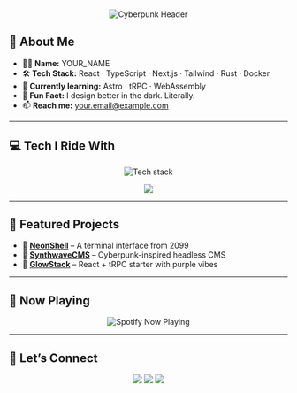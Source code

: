 <br>
<p align="center">
  <img src="https://readme-typing-svg.demolab.com?font=Bitcount Prop Single&size=50&duration=3000&pause=500&color=AC3BFF&center=true&width=800&lines=Sp00kySkelet0n" alt="Cyberpunk Header" />
</p>


## 🧬 About Me

- 🧑‍💻 **Name:** YOUR_NAME  
- 🛠 **Tech Stack:** React · TypeScript · Next.js · Tailwind · Rust · Docker  
- 🌌 **Currently learning:** Astro · tRPC · WebAssembly  
- 🧠 **Fun Fact:** I design better in the dark. Literally.  
- 📫 **Reach me:** your.email@example.com  

---

## 💻 Tech I Ride With

<p align="center">
  <img src="https://skillicons.dev/icons?i=js,ts,react,nextjs,tailwind,python,rust,docker,git,kubernetes&theme=dark" alt="Tech stack" />
</p>

<p align="center">
  <img src="https://github-readme-stats.vercel.app/api/top-langs/?username=Sp00kySkelet0n&theme=nightowl&show_icons=true&hide_border=true&layout=compact"  />
</p>

---

## 🌌 Featured Projects

- 🔧 [**NeonShell**](https://github.com/YOUR_USERNAME/NeonShell) – A terminal interface from 2099  
- 🧱 [**SynthwaveCMS**](https://github.com/YOUR_USERNAME/SynthwaveCMS) – Cyberpunk-inspired headless CMS  
- 🧪 [**GlowStack**](https://github.com/YOUR_USERNAME/GlowStack) – React + tRPC starter with purple vibes  

---

## 🎵 Now Playing

<p align="center">
  <img src="https://spotify-github-profile.vercel.app/api/view?uid=YOUR_SPOTIFY_ID&cover_image=true&theme=novatorem&bar_color=ac3bff&bar_color_cover=false" alt="Spotify Now Playing" />
</p>

---

## 🤝 Let’s Connect

<p align="center">
  <a href="mailto:your.email@example.com"><img src="https://img.shields.io/badge/email-ac3bff?style=for-the-badge&logo=gmail&logoColor=white" /></a>
  <a href="https://linkedin.com/in/YOUR_USERNAME"><img src="https://img.shields.io/badge/linkedin-8000ff?style=for-the-badge&logo=linkedin&logoColor=white" /></a>
  <a href="https://x.com/YOUR_USERNAME"><img src="https://img.shields.io/badge/x-000000?style=for-the-badge&logo=x&logoColor=white" /></a>
</p>
